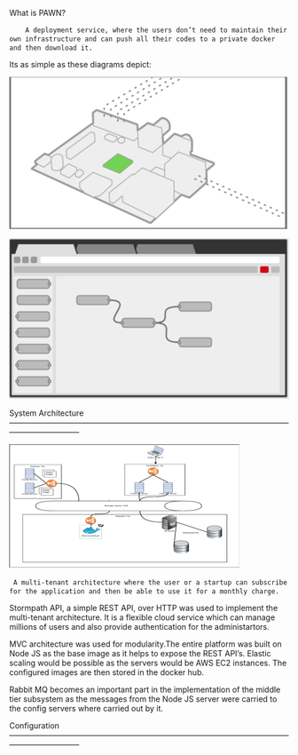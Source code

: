 What is PAWN? 

		A deployment service, where the users don’t need to maintain their own infrastructure and can push all their codes to a private docker and then download it. 

Its as simple as these diagrams depict:

![Alt text](public/images/build.png?raw=true "Build you App")

![Alt text](public/images/create.png?raw=true "Draw out your deployment")


System Architecture
—————————————————————————————————————————————

![Alt text](public/images/projarch.tiff?raw=true "PAWN Architecture")

     A multi-tenant architecture where the user or a startup can subscribe for the application and then be able to use it for a monthly charge. 

Stormpath API, a simple REST API, over HTTP was used to implement the multi-tenant architecture. It is a flexible cloud service which can manage millions of users and also provide authentication for the administartors. 

MVC architecture was used for modularity.The entire platform was built on Node JS as the base image as it helps to expose the REST API’s. Elastic scaling would be possible as the servers would be AWS EC2 instances. The configured images are then stored in the docker hub.

Rabbit MQ becomes an important part in the implementation of the middle tier subsystem as the messages from the Node JS server were carried to the config servers where carried out by it. 

Configuration
—————————————————————————————————————————————





